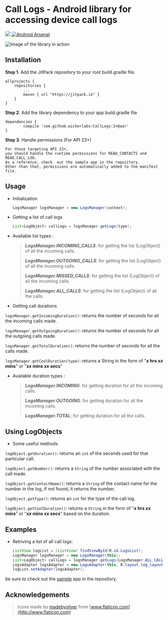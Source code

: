 
**Call Logs** - Android library for accessing device call logs
================
[![](https://jitpack.io/v/wickerlabs/CallLogs.svg)](https://jitpack.io/#wickerlabs/CallLogs)
[![Android Arsenal](https://img.shields.io/badge/Android%20Arsenal-Call%20logs-brightgreen.svg?style=flat)](http://android-arsenal.com/details/1/4523)

![Image of the library in action](https://i.postimg.cc/wj1LPND3/device-2016-10-13-150816.png "screenshot")


Installation
-------------

 **Step 1**. Add the JitPack repository to your root build.gradle file.
 

    allprojects {
		repositories {
			...
			maven { url "https://jitpack.io" }
		}
	}

**Step 2**. Add the library dependency to your app build.gradle file

    dependencies {
	        compile 'com.github.wickerlabs:CallLogs:1+@aar'
	}

**Step 3**. Handle permissions (For API 23+)

    For those targeting API 23+, 
    you should handle the runtime permissions for READ_CONTACTS and READ_CALL_LOG. 
    As a reference, check  out the sample app in the repository. 
    Other than that, permissions are automatically added to the manifest file.

Usage
-------------

 - Initialization

     ```java
     LogsManager logsManager = new LogsManager(context);
     ```

 
 - Getting a list of call logs
 

     ```java
     List<LogObject> callLogs = logsManager.getLogs(type);
     ```

  
  - Available list types :
	 >  
	 >  ***LogsManager.INCOMING_CALLS***: for getting the list (LogObject) of all the incoming calls.
	 >  
	 >  ***LogsManager.OUTGOING_CALLS***: for getting the list (LogObject) of all the incoming calls.
	 >  
	 >  ***LogsManager.MISSED_CALLS***: for getting the list (LogObject) of all the incoming calls.
	 >  
	 >  ***LogsManager.ALL_CALLS***: for getting the list (LogObject) of all the calls.
 
 - Getting call durations
 
 `logsManager.getIncomingDuration()`: returns the number of seconds for all the incoming calls made.
 
 `logsManager.getOutgoingDuration()`: returns the number of seconds for all the outgoing calls made.

  `logsManager.getTotalDuration()`: returns the number of seconds for all the calls made.

 `logsManager.getCoolDuration(type)`: returns a String in the form of  "***x* hrs *xx* mins**" or "***xx* mins *xx* secs**"
 
  - Available duration types :
	>  
	>  ***LogsManager.INCOMING***: for getting duration for all the incoming calls.
	>  
	>  ***LogsManager.OUTGOING***: for getting duration for all the incoming calls.
	>  
	>    ***LogsManager.TOTAL***: for getting duration for all the calls.

Using LogObjects
--------------------
- Some useful methods
 
 `logObject.getDuration()`: returns an `int`  of the seconds used for that particular call.
 
 `logObject.getNumber()`: returns a `String` of the number associated with the call made.

 `logObject.getContactName()`: returns a `String` of the contact name for the number in the log, if not found, it returns the number.

  `logObject.getType()`: returns an `int` for the type of the call log.

 `logObject.getCoolDuration()`: returns a `String` in the form of  "***x* hrs *xx* mins**" or "***xx* mins *xx* secs**" based on the duration.

Examples
--------
- Retriving a list of all call logs:

	```java
	ListView logList = (ListView) findViewById(R.id.LogsList);
	LogsManager logsManager = new LogsManager(this);
	List<LogObject> callLogs = logsManager.getLogs(LogsManager.ALL_CALLS);
	LogsAdapter logsAdapter = new LogsAdapter(this, R.layout.log_layout, callLogs);
	logList.setAdapter(logsAdapter);
	```


be sure to check out the [sample](https://github.com/wickerlabs/CallLogs/tree/master/SampleApp) app in the repository.

Acknowledgements
----------------
> Icons made by [madebyoliver](http://www.flaticon.com/authors/madebyoliver) from [www.flaticon.com](http://www.flaticon.com) 

